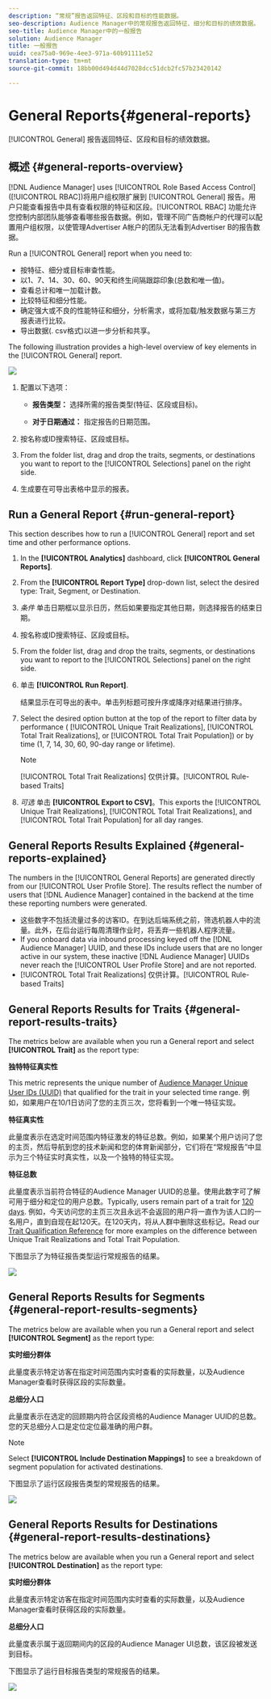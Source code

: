 ```yaml
---
description: “常规”报告返回特征、区段和目标的性能数据。
seo-description: Audience Manager中的常规报告返回特征、细分和目标的绩效数据。
seo-title: Audience Manager中的一般报告
solution: Audience Manager
title: 一般报告
uuid: cea75a0-969e-4ee3-971a-60b91111e52
translation-type: tm+mt
source-git-commit: 18bb00d494d44d7028dcc51dcb2fc57b23420142

---
```



# General Reports{#general-reports}

[!UICONTROL General] 报告返回特征、区段和目标的绩效数据。

## 概述 {#general-reports-overview}

<!-- 

c_general_reports.xml

 -->

[!DNL Audience Manager] uses [!UICONTROL Role Based Access Control] ([!UICONTROL RBAC])将用户组权限扩展到 [!UICONTROL General] 报告。用户只能查看报告中具有查看权限的特征和区段。[!UICONTROL RBAC] 功能允许您控制内部团队能够查看哪些报告数据。例如，管理不同广告商帐户的代理可以配置用户组权限，以使管理Advertiser A帐户的团队无法看到Advertiser B的报告数据。

Run a [!UICONTROL General] report when you need to:

* 按特征、细分或目标审查性能。
* 以1、7、14、30、60、90天和终生间隔跟踪印象(总数和唯一值)。
* 查看总计和唯一加载计数。
* 比较特征和细分性能。
* 确定强大或不良的性能特征和细分，分析需求，或将加载/触发数据与第三方报表进行比较。
* 导出数据(. csv格式)以进一步分析和共享。

The following illustration provides a high-level overview of key elements in the [!UICONTROL General] report.

![](assets/general_reports.png)

1. 配置以下选项：

   * **报告类型：** 选择所需的报告类型(特征、区段或目标)。

   * **对于日期通过：** 指定报告的日期范围。

2. 按名称或ID搜索特征、区段或目标。
3. From the folder list, drag and drop the traits, segments, or destinations you want to report to the [!UICONTROL Selections] panel on the right side.
4. 生成要在可导出表格中显示的报表。

## Run a General Report {#run-general-report}

This section describes how to run a [!UICONTROL General] report and set time and other performance options.

<!-- 

t_run_general_report.xml

 -->

1. In the **[!UICONTROL Analytics]** dashboard, click **[!UICONTROL General Reports]**.
1. From the **[!UICONTROL Report Type]** drop-down list, select the desired type: Trait, Segment, or Destination.
1. *条件* 单击日期框以显示日历，然后如果要指定其他日期，则选择报告的结束日期。
1. 按名称或ID搜索特征、区段或目标。
1. From the folder list, drag and drop the traits, segments, or destinations you want to report to the [!UICONTROL Selections] panel on the right side.
1. 单击 **[!UICONTROL Run Report]**.

   结果显示在可导出的表中。单击列标题可按升序或降序对结果进行排序。
1. Select the desired option button at the top of the report to filter data by performance ( [!UICONTROL Unique Trait Realizations], [!UICONTROL Total Trait Realizations], or [!UICONTROL Total Trait Population]) or by time (1, 7, 14, 30, 60, 90-day range or lifetime).

   >[!NOTE]
   >
   >[!UICONTROL Total Trait Realizations] 仅供计算。[!UICONTROL Rule-based Traits]

1. *可选* 单击 **[!UICONTROL Export to CSV]**。This exports the [!UICONTROL Unique Trait Realizations], [!UICONTROL Total Trait Realizations], and [!UICONTROL Total Trait Population] for all day ranges.

## General Reports Results Explained {#general-reports-explained}

The numbers in the [!UICONTROL General Reports] are generated directly from our [!UICONTROL User Profile Store]. The results reflect the number of users that [!DNL Audience Manager] contained in the backend at the time these reporting numbers were generated.

* 这些数字不包括流量过多的访客ID。在到达后端系统之前，筛选机器人中的流量。此外，在后台运行每周清理作业时，将丢弃一些机器人程序流量。
* If you onboard data via inbound processing keyed off the [!DNL Audience Manager] UUID, and these IDs include users that are no longer active in our system, these inactive [!DNL Audience Manager] UUIDs never reach the [!UICONTROL User Profile Store] and are not reported.
* [!UICONTROL Total Trait Realizations] 仅供计算。[!UICONTROL Rule-based Traits]

## General Reports Results for Traits {#general-report-results-traits}

The metrics below are available when you run a General report and select **[!UICONTROL Trait]** as the report type:

**独特特征真实性**

This metric represents the unique number of [Audience Manager Unique User IDs (UUID)](../reference/ids-in-aam.md) that qualified for the trait in your selected time range. 例如，如果用户在10/1日访问了您的主页三次，您将看到一个唯一特征实现。

**特征真实性**

此量度表示在选定时间范围内特征激发的特征总数。例如，如果某个用户访问了您的主页，然后导航到您的技术新闻和您的体育新闻部分，它们将在“常规报告”中显示为三个特征实时真实性，以及一个独特的特征实现。

**特征总数**

此量度表示当前符合特征的Audience Manager UUID的总量。使用此数字可了解可用于细分和定位的用户总数。Typically, users remain part of a trait for [120 days](../features/traits/create-onboarded-rule-based-traits.md#set-expiration-interval). 例如，今天访问您的主页三次且永远不会返回的用户将一直作为该人口的一名用户，直到自现在起120天。在120天内，将从人群中删除这些标记。Read our [Trait Qualification Reference](../features/traits/trait-qualification-reference.md) for more examples on the difference between Unique Trait Realizations and Total Trait Population.

下图显示了为特征报告类型运行常规报告的结果。

![](assets/general_reports_metrics.png)

## General Reports Results for Segments {#general-report-results-segments}

The metrics below are available when you run a General report and select **[!UICONTROL Segment]** as the report type:

**实时细分群体**

此量度表示特定访客在指定时间范围内实时查看的实际数量，以及Audience Manager查看时获得区段的实际数量。

**总细分人口**

此量度表示在选定的回顾期内符合区段资格的Audience Manager UUID的总数。您的天总细分人口是定位定位最准确的用户群。

>[!NOTE]
>
>Select **[!UICONTROL Include Destination Mappings]** to see a breakdown of segment population for activated destinations.

下图显示了运行区段报告类型的常规报告的结果。

![](assets/general_reports_segment_metrics.png)

## General Reports Results for Destinations {#general-report-results-destinations}

The metrics below are available when you run a General report and select **[!UICONTROL Destination]** as the report type:

**实时细分群体**

此量度表示特定访客在指定时间范围内实时查看的实际数量，以及Audience Manager查看时获得区段的实际数量。

**总细分人口**

此量度表示属于返回期间内的区段的Audience Manager UI总数，该区段被发送到目标。

下图显示了运行目标报告类型的常规报告的结果。

![](assets/general_reports_destinations.png)
